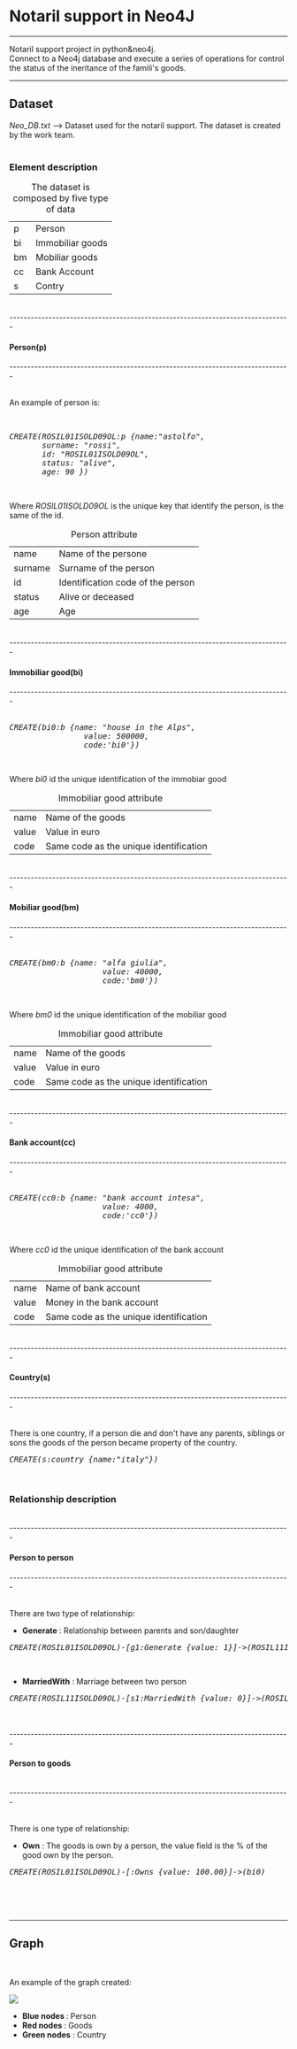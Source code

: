 <!-- ---------------------------------------------------------------------- -->
<h1>Notaril support in Neo4J</h1>
<!-- ---------------------------------------------------------------------- -->
<div>
   <hr>
   <p>
       Notaril support project in python&neo4j.<br/>
       Connect to a Neo4j database and execute a series of operations for control
       the status of the ineritance of the famili's goods.<br/>
   </p>
   <hr>
   <h2>Dataset</h2>
   <i>Neo_DB.txt</i> --> Dataset used for the notaril support. The dataset is 
                         created by the work team.<br/><br/>


   <h3>Element description</h3>
   <table>
       <caption>The dataset is composed by five type of data</caption>
           <tr><td>p        </td><td>Person            </td></tr>
           <tr><td>bi       </td><td>Immobiliar goods </td></tr>
           <tr><td>bm       </td><td>Mobiliar goods    </td></tr>
           <tr><td>cc       </td><td>Bank Account      </td></tr>
           <tr><td>s        </td><td>Contry            </td></tr>
   </table>
   <br/>
    
</div>
-------------------------------------------------------------------------------
<h4>Person(p)</h4>
-------------------------------------------------------------------------------
<div>
   <br/>
 
   <p>An example of person is:</p>
   <br/>

<pre><i>CREATE(ROSIL01ISOLD09OL:p {name:"astolfo",
       surname: "rossi",   
       id: "ROSIL01ISOLD09OL",   
       status: "alive",
       age: 90 })</i></pre><br/>
   <p>
       Where <i>ROSIL01ISOLD09OL</i> is the unique key that identify the 
       person, is the same of the id.<br/>
   </p>
    
   <table>
       <caption>Person attribute</caption>
           <tr><td>name     </td><td>Name of the persone               </td></tr>
           <tr><td>surname  </td><td>Surname of the person             </td></tr>
           <tr><td>id       </td><td>Identification code of the person </td></tr>
           <tr><td>status   </td><td>Alive or deceased                 </td></tr>
           <tr><td>age      </td><td>Age                               </td></tr>
   </table>
   
<br/>
</div>
-------------------------------------------------------------------------------
<h4>Immobiliar good(bi)</h4>
-------------------------------------------------------------------------------
<div>
   <br/>

<pre><i>CREATE(bi0:b {name: "house in the Alps",
                value: 500000,
				code:'bi0'})</i></pre><br/>

   <p>Where <i>bi0</i> id the unique identification of the immobiar good<br/></p>

   <table>
       <caption>Immobiliar good attribute</caption>
           <tr><td>name     </td><td>Name of the goods                      </td></tr>
           <tr><td>value    </td><td>Value in euro                          </td></tr>
           <tr><td>code     </td><td>Same code as the unique identification </td></tr>
   </table>

   <br/>
</div>
-------------------------------------------------------------------------------
<h4>Mobiliar good(bm)</h4>
-------------------------------------------------------------------------------
<div>
   <br/>
    
   <pre><i>CREATE(bm0:b {name: "alfa giulia",
                    value: 40000,
    				code:'bm0'})</i></pre><br/>
    
    
   <p>Where <i>bm0</i> id the unique identification of the mobiliar good<br/></p>
    
   <table>
       <caption>Immobiliar good attribute</caption>
           <tr><td>name     </td><td>Name of the goods                      </td></tr>
           <tr><td>value    </td><td>Value in euro                          </td></tr>
           <tr><td>code     </td><td>Same code as the unique identification </td></tr>
   </table>
    
   <br/>
</div>
-------------------------------------------------------------------------------
<h4>Bank account(cc)</h4>
-------------------------------------------------------------------------------
<div>
   <br/>
    
    
   <pre><i>CREATE(cc0:b {name: "bank account intesa",
                    value: 4000,
    				code:'cc0'})</i></pre><br/>
    
   <p>Where <i>cc0</i> id the unique identification of the bank account<br/></p>
    
   <table>
       <caption>Immobiliar good attribute</caption>
           <tr><td>name     </td><td>Name of bank account                   </td></tr>
           <tr><td>value    </td><td>Money in the bank account              </td></tr>
           <tr><td>code     </td><td>Same code as the unique identification </td></tr>
   </table>
    
   <br/>
</div>
-------------------------------------------------------------------------------
<h4>Country(s)</h4>
-------------------------------------------------------------------------------
<div>
   <br/>
   
   <p>
       There is one country, if a person die and don't have any parents, siblings or
       sons the goods of the person became property of the country.<br/>
   </p>
   
   <pre><i>CREATE(s:country {name:"italy"})</i></pre><br/>
</div>
<!-- ---------------------------------------------------------------------- -->
<h3>Relationship description</h3><br/>
-------------------------------------------------------------------------------
<h4>Person to person</h4>
-------------------------------------------------------------------------------
<div>
   <br/>
    
   <p>There are two type of relationship:<br/></p>
   <ul>
       <li><b>Generate</b> : Relationship between parents and son/daughter</li>
   </ul>
    
   <pre><i>CREATE(ROSIL01ISOLD09OL)-[g1:Generate {value: 1}]->(ROSIL11ISOLD09OL)</i></pre><br/>
   <ul>
       <li><b>MarriedWith</b> : Marriage between two person</li>
   </ul>
    
   <pre><i>CREATE(ROSIL11ISOLD09OL)-[s1:MarriedWith {value: 0}]->(ROSILA1ISOLD09OL)</i></pre><br/>
    
    
   <br/>
</div>
-------------------------------------------------------------------------------
<h4>Person to goods</h4><br/>
-------------------------------------------------------------------------------
<div>
   <br/>
    
   <p>There is one type of relationship:<br/></p>
   <ul>
       <li><b>Own</b> : The goods is own by a person, the value field is the % of
                          the good own by the person.</li>
   </ul>
    
   <pre><i>CREATE(ROSIL01ISOLD09OL)-[:Owns {value: 100.00}]->(bi0)</i></pre><br/>
    
   <br/>
   <br/>
   <hr>
   <h2>Graph</h2><br/>
   
   <p>An example of the graph created: <br/></p>
   <p><img src = "https://github.com/Bartyxx/Neo4JNotarilSupport/blob/main/img/completeGraph.png"/></p>
   <ul>
       <li><b>Blue nodes </b> : Person </li>
       <li><b>Red nodes  </b> : Goods  </li>
       <li><b>Green nodes</b> : Country</li>
   </ul>
    
   <br/>
</div>